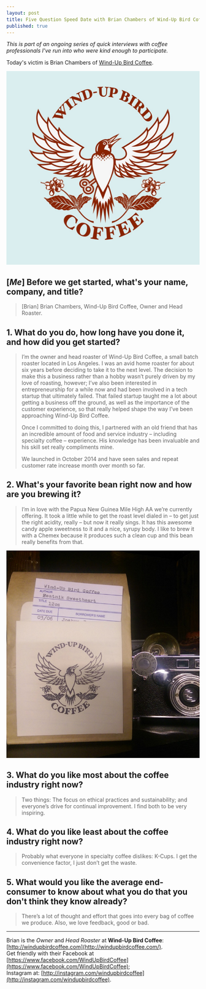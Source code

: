 ```yaml
---
layout: post
title: Five Question Speed Date with Brian Chambers of Wind-Up Bird Coffee
published: true
---
```

*This is part of an ongoing series of quick interviews with coffee professionals I've run into who were kind enough to participate.*

Today's victim is Brian Chambers of [Wind-Up Bird Coffee](http://windupbirdcoffee.com/).

![Wind-Up Bird Coffee](https://raw.githubusercontent.com/toddat/spelled-coffee/gh-pages/industry/img/wubc-logo.jpg)

<!--more-->

## [*Me*] Before we get started, what's your name, company, and title?

>[Brian]  Brian Chambers, Wind-Up Bird Coffee, Owner and Head Roaster.

## 1. What do you do, how long have you done it, and how did you get started?

>I’m the owner and head roaster of Wind-Up Bird Coffee, a small batch roaster located in Los Angeles. I was an avid home roaster for about six years before deciding to take it to the next level. The decision to make this a business rather than a hobby wasn’t purely driven by my love of roasting, however; I’ve also been interested in entrepreneurship for a while now and had been involved in a tech startup that ultimately failed. That failed startup taught me a lot about getting a business off the ground, as well as the importance of the customer experience, so that really helped shape the way I’ve been approaching Wind-Up Bird Coffee.
> 
>Once I committed to doing this, I partnered with an old friend that has an incredible amount of food and service industry – including specialty coffee – experience. His knowledge has been invaluable and his skill set really compliments mine. 
>
>We launched in October 2014 and have seen sales and repeat customer rate increase month over month so far.  

## 2. What's your favorite bean right now and how are you brewing it?

>I’m in love with the Papua New Guinea Mile High AA we’re currently offering. It took a little while to get the roast level dialed in – to get just the right acidity, really – but now it really sings. It has this awesome candy apple sweetness to it and a nice, syrupy body. I like to brew it with a Chemex because it produces such a clean cup and this bean really benefits from that.

![Wind-Up Bird Coffee Bag & Camera](https://raw.githubusercontent.com/toddat/spelled-coffee/gh-pages/industry/img/wubc-bag.jpg)

## 3. What do you like most about the coffee industry right now?

>Two things: The focus on ethical practices and sustainability; and everyone’s drive for continual improvement. I find both to be very inspiring.

## 4. What do you like least about the coffee industry right now?

>Probably what everyone in specialty coffee dislikes: K-Cups. I get the convenience factor, I just don’t get the waste.

## 5. What would you like the average end-consumer to know about what you do that you don't think they know already?

>There’s a lot of thought and effort that goes into every bag of coffee we produce. Also, we love feedback, good or bad.

---

Brian is the *Owner* and *Head Roaster* at **Wind-Up Bird Coffee**: [http://windupbirdcoffee.com](http://windupbirdcoffee.com/).  
Get friendly with their Facebook at [https://www.facebook.com/WindUpBirdCoffee](https://www.facebook.com/WindUpBirdCoffee);  
Instagram at: [http://instagram.com/windupbirdcoffee](http://instagram.com/windupbirdcoffee).